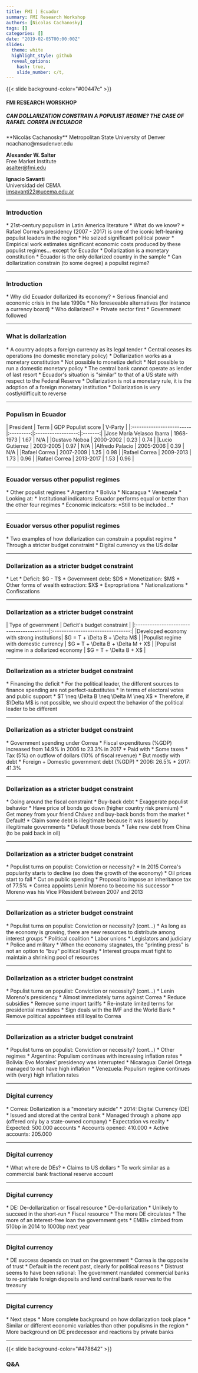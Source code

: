 ```yaml
---
title: FMI | Ecuador
summary: FMI Research Workshop
authors: [Nicolas Cachanosky]
tags: []
categories: []
date: "2019-02-05T00:00:00Z"
slides:
  theme: white
  highlight_style: github
  reveal_options:
    hash: true,
    slide_number: c/t,
--- 
```


<!--  =============================================================================  -->
<!-- COVER SLIDE -->
{{< slide background-color="#00447c" >}}

#### FMI RESEARCH WORSKHOP

##### CAN DOLLARIZATION CONSTRAIN A POPULIST REGIME? THE CASE OF RAFAEL CORREA IN ECUADOR

<div class="text" font-size=10%><p data-markdown>
**Nicolás Cachanosky**  
Metropolitan State University of Denver  
ncachano@msudenver.edu

**Alexander W. Salter**  
Free Market Institute  
asalter@fmi.edu

**Ignacio Savanti**  
Universidad del CEMA  
imsavanti22@ucema.edu.ar
</p></div>

---
<!-- SLIDE 1: INTRODUCTION -->
### Introduction

<div class="text"><p data-markdown>
* 21st-century populism in Latin America literature
  * What do we know?
    * Rafael Correa's presidency (2007 - 2017) is one of the iconic left-leaning populist leaders in the region
    * He seized significant political power
    * Empirical work estimates significant economic costs produced by these populist regimes... <span class="blue">except for Ecuador</span>
  * Dollarization is a monetary constitution
    * Ecuador is the only dollarized country in the sample
    * Can dollarization constrain (to some degree) a populist regime?
</p></div>

---
<!-- SLIDE 2: INTRODUCTION -->
### Introduction

<div class="text"><p data-markdown>
* Why did Ecuador dollarized its economy?
  * Serious financial and economic crisis in the late 1990s
  * No foreseeable alternatives (for instance a currency board)
* Who dollarized?
  * Private sector first
  * Government followed
</p></div>

---
<!-- SLIDE 3: WHAT IS DOLLARIZATION -->
### What is dollarization

<div class="text"><p data-markdown>
* A country adopts a foreign currency as its legal tender
* Central ceases its operations (no domestic monetary policy)
* Dollarization works as a monetary constitution
  * Not possible to monetize deficit
  * Not possible to run a domestic monetary policy
  * The central bank cannot operate as lender of last resort
  * Ecuador's situation is "similar" to that of a US state with respect to the Federal Reserve
  * Dollarization is not a monetary rule, it is the adoption of a foreign monetary institution
  * Dollarization is very costly/difficult to reverse
</p></div>

---
<!-- SLIDE 4: POPULISM IN ECUADOR -->
### Populism in Ecuador

<div class="text"><p data-markdown>
| President                | Term      | GDP Populist score | V-Party |
|:-------------------------|:---------:|:------------------:|:-------:|
|Jose María Velasco Ibarra | 1968-1973 | 1.67               | N/A     |
|Gustavo Noboa             | 2000-2002 | 0.23               | 0.74    |
|Lucio Gutierrez           | 2003-2005 | 0.97               | N/A     |
|Alfredo Palacio           | 2005-2006 | 0.39               | N/A     |
|Rafael Correa             | 2007-2009 | 1.25               | 0.98    |
|Rafael Correa             | 2009-2013 | 1.73               | 0.96    |
|Rafael Correa             | 2013-2017 | 1.53               | 0.96    |
</p></div>

---
<!-- SLIDE 5: POPULISM IN ECUADOR -->
### Ecuador versus other populist regimes

<div class="text"><p data-markdown>
* Other populist regimes
  * Argentina
  * Bolivia
  * Nicaragua
  * Venezuela
* Looking at:
  * Institutional indicators: Ecuador performs equal or better than the other four regimes
  * Economic indicators: *Still to be included...*
</p></div>

---
<!-- SLIDE 6: CORREA VERSUS DOLLARIZATION -->
### Ecuador versus other populist regimes

<div class="text"><p data-markdown>
* Two examples of how dollarization can constrain a populist regime
  * Through a stricter budget constraint
  * Digital currency vs the US dollar
</p></div>

---
<!-- SLIDE 7: DOLALRIZATION AS A STRICTED BUDGET CONSTRAINT -->
### Dollarization as a stricter budget constraint

<div class="text"><p data-markdown>
* Let
  * Deficit: $G - T$
  * Government debt: $D$
  * Monetization: $M$
  * Other forms of wealth extraction: $X$
    * Expropriations
    * Nationalizations
    * Confiscations
</p></div>

---
<!-- SLIDE 8: DOLALRIZATION AS A STRICTED BUDGET CONSTRAINT -->
### Dollarization as a stricter budget constraint

<div class="text"><p data-markdown>
| Type of government                       | Deficit's budget constraint       |
|:-----------------------------------------|:---------------------------------:|
|Developed economy with strong institutions| $G = T + \Delta B + \Delta M$     |
|Populist regime with domestic currency    | $G = T + \Delta B + \Delta M + X$ |
|Populist regime in a dollarized economy   | $G = T + \Delta B + X$            |
</p></div>

---
<!-- SLIDE 9: DOLALRIZATION AS A STRICTED BUDGET CONSTRAINT -->
### Dollarization as a stricter budget constraint

<div class="text"><p data-markdown>
* Financing the deficit
  * For the political leader, the different sources to finance spending are not perfect-substitutes
  * In terms of electoral votes and public support
    * $T \neq \Delta B \neq \Delta M \neq X$
    * Therefore, if $\Delta M$ is not possible, we should expect the behavior of the political leader to be different
</p></div>

---
<!-- SLIDE 10: DOLALRIZATION AS A STRICTED BUDGET CONSTRAINT -->
### Dollarization as a stricter budget constraint

<div class="text"><p data-markdown>
* Government spending under Correa
  * Fiscal expenditures (%GDP) increased from 14.9% in 2006 to 23.3% in 2017
* Paid with
  * Some taxes
    * Tax (5%) on outflow of dollars (10% of fiscal revenue)
  * But mostly with debt
    * Foreign + Domestic government debt (%GDP)
    * 2006: 26.5%
    * 2017: 41.3%
</p></div>

---
<!-- SLIDE 11: DOLALRIZATION AS A STRICTED BUDGET CONSTRAINT -->
### Dollarization as a stricter budget constraint

<div class="text"><p data-markdown>
* Going around the fiscal constraint
  * Buy-back debt
    * Exaggerate populist behavior
    * Have price of bonds go down (higher country risk premium)
    * Get money from your friend Chávez and buy-back bonds from the market
  * Default!
    * Claim some debt is illegitimate because it was issued by illegitimate governments
    * Default those bonds
    * Take new debt from China (to be paid back in oil)
</p></div>

---
<!-- SLIDE 12: DOLALRIZATION AS A STRICTED BUDGET CONSTRAINT -->
### Dollarization as a stricter budget constraint

<div class="text"><p data-markdown>
* Populist turns on populist: Conviction or necessity?
  * In 2015 Correa's popularity starts to decline (so does the growth of the economy)
  * Oil prices start to fall
    * Cut on public spending
    * Proposal to impose an inheritance tax of 77.5%
  * Correa appoints Lenin Moreno to become his successor
    * Moreno was his Vice PResident between 2007 and 2013
</p></div>

---
<!-- SLIDE 12: DOLALRIZATION AS A STRICTED BUDGET CONSTRAINT -->
### Dollarization as a stricter budget constraint

<div class="text"><p data-markdown>
* Populist turns on populist: Conviction or necessity? (cont...)
  * As long as the economy is growing, there are new resources to distribute among interest groups
    * Political coalition
    * Labor unions
    * Legislators and judiciary
    * Police and military
  * When the economy stagnates, the "printing press" is not an option to "buy" political loyalty
    * Interest groups must fight to maintain a shrinking pool of resources
</p></div>

---
<!-- SLIDE 13: DOLALRIZATION AS A STRICTED BUDGET CONSTRAINT -->
### Dollarization as a stricter budget constraint

<div class="text"><p data-markdown>
* Populist turns on populist: Conviction or necessity? (cont...)
  * Lenin Moreno's presidency
    * Almost immediately turns against Correa
    * Reduce subsidies
    * Remove some import tariffs
    * Re-instate limited terms for presidential mandates
    * Sign deals with the IMF and the World Bank
    * Remove political appointees still loyal to Correa
</p></div>

---
<!-- SLIDE 14: DOLALRIZATION AS A STRICTED BUDGET CONSTRAINT -->
### Dollarization as a stricter budget constraint

<div class="text"><p data-markdown>
* Populist turns on populist: Conviction or necessity? (cont...)
  * Other regimes
    * Argentina: Populism continues with increasing inflation rates
    * Bolivia: Evo Morales' presidency was interrupted
    * Nicaragua: Daniel Ortega managed to not have high inflation
    * Venezuela: Populism regime continues with (very) high inflation rates
</p></div>

---
<!-- SLIDE 15: DIGITAL CURRENCY -->
### Digital currency

<div class="text"><p data-markdown>
* Correa: Dollarization is a "monetary suicide"
* 2014: Digital Currency (DE)
  * Issued and stored at the central bank
  * Managed through a phone app (offered only by a state-owned company)
* Expectation vs reality
  * Expected: 500.000 accounts
  * Accounts opened: 410.000
  * Active accounts: 205.000
</p></div>

---
<!-- SLIDE 16: DIGITAL CURRENCY -->
### Digital currency

<div class="text"><p data-markdown>
* What where de DEs?
  * Claims to US dollars
  * To work similar as a commercial bank fractional reserve account 
</p></div>

---
<!-- SLIDE 17: DIGITAL CURRENCY -->
### Digital currency

<div class="text"><p data-markdown>
* DE: De-dollarization or fiscal resource
  * De-dollarization
    * Unlikely to succeed in the short-run
  * Fiscal resource
    * The more DE circulates
    * The more of an interest-free loan the government gets
      * EMBI+ climbed from 510bp in 2014 to 1000bp next year
</p></div>  

---
<!-- SLIDE 18: DIGITAL CURRENCY -->
### Digital currency

<div class="text"><p data-markdown>
* DE success depends on trust on the government
  * Correa is the opposite of trust
  * Default in the recent past, clearly for political reasons
  * Distrust seems to have been rational: The government mandated commercial banks to re-patriate foreign deposits and lend central bank reserves to the treasury
</p></div>  

---
<!-- SLIDE 19: NEXT STEPS -->
### Digital currency

<div class="text"><p data-markdown>
* Next steps
  * More complete background on how dollarization took place
  * Similar or different economic variables than other populisms in the region
  * More background on DE predecessor and reactions by private banks
</p></div>  

---
<!-- SLIDE 20: Q&A -->
{{< slide background-color="#478642" >}}

### Q&A